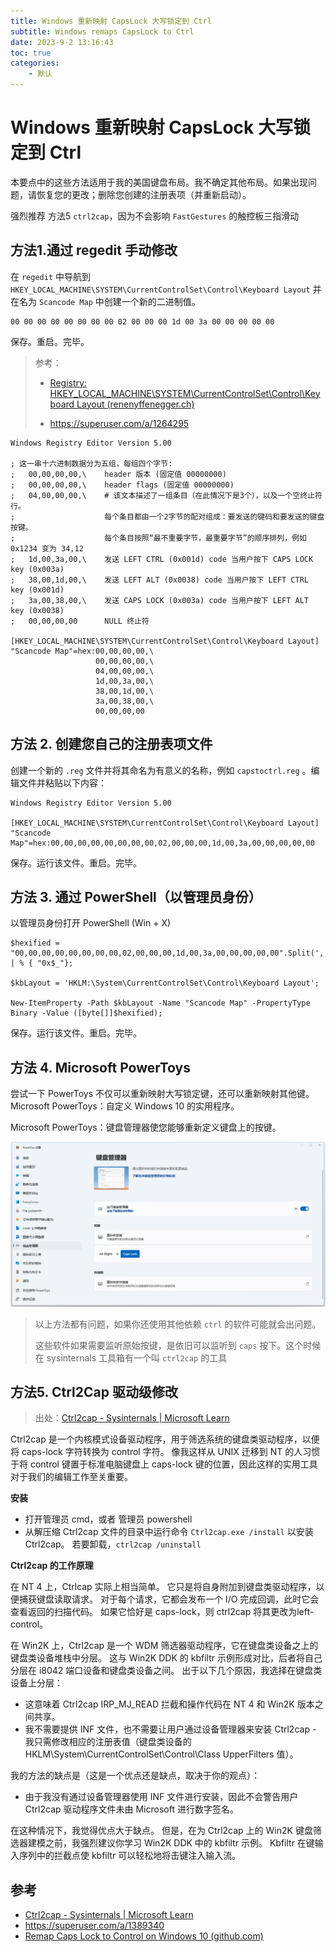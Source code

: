 ```yaml
---
title: Windows 重新映射 CapsLock 大写锁定到 Ctrl
subtitle: Windows remaps CapsLock to Ctrl
date: 2023-9-2 13:16:43
toc: true
categories: 
    - 默认
---
```


# Windows 重新映射 CapsLock 大写锁定到 Ctrl

本要点中的这些方法适用于我的美国键盘布局。我不确定其他布局。如果出现问题，请恢复您的更改；删除您创建的注册表项（并重新启动）。

强烈推荐 方法5 `ctrl2cap`，因为不会影响 `FastGestures` 的触控板三指滑动

## 方法1.通过 regedit 手动修改

在 `regedit` 中导航到 `HKEY_LOCAL_MACHINE\SYSTEM\CurrentControlSet\Control\Keyboard Layout` 并在名为 `Scancode Map` 中创建一个新的二进制值。

```
00 00 00 00 00 00 00 00 02 00 00 00 1d 00 3a 00 00 00 00 00
```

保存。重启。完毕。

> 参考：
>
> - [Registry: HKEY_LOCAL_MACHINE\SYSTEM\CurrentControlSet\Control\Keyboard Layout (renenyffenegger.ch)](https://renenyffenegger.ch/notes/Windows/registry/tree/HKEY_LOCAL_MACHINE/System/CurrentControlSet/Control/Keyboard-Layout/index)
>
> - https://superuser.com/a/1264295



```
Windows Registry Editor Version 5.00

; 这一串十六进制数据分为五组，每组四个字节:
;   00,00,00,00,\    header 版本 (固定值 00000000)
;   00,00,00,00,\    header flags (固定值 00000000)
;   04,00,00,00,\    # 该文本描述了一组条目（在此情况下是3个），以及一个空终止符行。
;                    每个条目都由一个2字节的配对组成：要发送的键码和要发送的键盘按键。
;                    每个条目按照“最不重要字节，最重要字节”的顺序排列，例如 0x1234 变为 34,12
;   1d,00,3a,00,\    发送 LEFT CTRL (0x001d) code 当用户按下 CAPS LOCK key (0x003a) 
;   38,00,1d,00,\    发送 LEFT ALT (0x0038) code 当用户按下 LEFT CTRL key (0x001d) 
;   3a,00,38,00,\    发送 CAPS LOCK (0x003a) code 当用户按下 LEFT ALT key (0x0038) 
;   00,00,00,00      NULL 终止符

[HKEY_LOCAL_MACHINE\SYSTEM\CurrentControlSet\Control\Keyboard Layout]
"Scancode Map"=hex:00,00,00,00,\
                   00,00,00,00,\
                   04,00,00,00,\
                   1d,00,3a,00,\
                   38,00,1d,00,\
                   3a,00,38,00,\
                   00,00,00,00
```



## 方法 2. 创建您自己的注册表项文件

创建一个新的 `.reg` 文件并将其命名为有意义的名称，例如 `capstoctrl.reg` 。编辑文件并粘贴以下内容：

```
Windows Registry Editor Version 5.00

[HKEY_LOCAL_MACHINE\SYSTEM\CurrentControlSet\Control\Keyboard Layout]
"Scancode Map"=hex:00,00,00,00,00,00,00,00,02,00,00,00,1d,00,3a,00,00,00,00,00
```

保存。运行该文件。重启。完毕。



## 方法 3. 通过 PowerShell（以管理员身份）

以管理员身份打开 PowerShell (Win + X)

```
$hexified = "00,00,00,00,00,00,00,00,02,00,00,00,1d,00,3a,00,00,00,00,00".Split(',') | % { "0x$_"};

$kbLayout = 'HKLM:\System\CurrentControlSet\Control\Keyboard Layout';

New-ItemProperty -Path $kbLayout -Name "Scancode Map" -PropertyType Binary -Value ([byte[]]$hexified);
```

保存。运行该文件。重启。完毕。



## 方法 4. Microsoft PowerToys

尝试一下 PowerToys 不仅可以重新映射大写锁定键，还可以重新映射其他键。 Microsoft PowerToys：自定义 Windows 10 的实用程序。

Microsoft PowerToys：键盘管理器使您能够重新定义键盘上的按键。

![16936313430601693631342489.png](https://raw.githubusercontent.com/james-curtis/blog-img/img/img/16936313430601693631342489.png)

> 以上方法都有问题，如果你还使用其他依赖 `ctrl` 的软件可能就会出问题。
>
> 这些软件如果需要监听原始按键，是依旧可以监听到 `caps` 按下。这个时候在 sysinternals 工具箱有一个叫 `ctrl2cap` 的工具



## 方法5. Ctrl2Cap 驱动级修改

> 出处：[Ctrl2cap - Sysinternals | Microsoft Learn](https://learn.microsoft.com/zh-cn/sysinternals/downloads/ctrl2cap)

Ctrl2cap 是一个内核模式设备驱动程序，用于筛选系统的键盘类驱动程序，以便将 caps-lock 字符转换为 control 字符。 像我这样从 UNIX 迁移到 NT 的人习惯于将 control 键置于标准电脑键盘上 caps-lock 键的位置，因此这样的实用工具对于我们的编辑工作至关重要。

**安装**

- 打开管理员 cmd，或者 管理员 powershell
- 从解压缩 Ctrl2cap 文件的目录中运行命令 `Ctrl2cap.exe /install` 以安装 Ctrl2cap。 若要卸载，`ctrl2cap /uninstall`

**Ctrl2cap 的工作原理**

在 NT 4 上，Ctrlcap 实际上相当简单。 它只是将自身附加到键盘类驱动程序，以便捕获键盘读取请求。 对于每个请求，它都会发布一个 I/O 完成回调，此时它会查看返回的扫描代码。 如果它恰好是 caps-lock，则 ctrl2cap 将其更改为left-control。

在 Win2K 上，Ctrl2cap 是一个 WDM 筛选器驱动程序，它在键盘类设备之上的键盘类设备堆栈中分层。 这与 Win2K DDK 的 kbfiltr 示例形成对比，后者将自己分层在 i8042 端口设备和键盘类设备之间。 出于以下几个原因，我选择在键盘类设备上分层：

- 这意味着 Ctrl2cap IRP_MJ_READ 拦截和操作代码在 NT 4 和 Win2K 版本之间共享。
- 我不需要提供 INF 文件，也不需要让用户通过设备管理器来安装 Ctrl2cap - 我只需修改相应的注册表值（键盘类设备的 HKLM\System\CurrentControlSet\Control\Class UpperFilters 值）。

我的方法的缺点是（这是一个优点还是缺点，取决于你的观点）：

- 由于我没有通过设备管理器使用 INF 文件进行安装，因此不会警告用户 Ctrl2cap 驱动程序文件未由 Microsoft 进行数字签名。

在这种情况下，我觉得优点大于缺点。 但是，在为 Ctrl2cap 上的 Win2K 键盘筛选器建模之前，我强烈建议你学习 Win2K DDK 中的 kbfiltr 示例。 Kbfiltr 在键输入序列中的拦截点使 kbfiltr 可以轻松地将击键注入输入流。



## 参考

- [Ctrl2cap - Sysinternals | Microsoft Learn](https://learn.microsoft.com/zh-cn/sysinternals/downloads/ctrl2cap)
- https://superuser.com/a/1389340
- [Remap Caps Lock to Control on Windows 10 (github.com)](https://gist.github.com/joshschmelzle/5e88dabc71014d7427ff01bca3fed33d)

